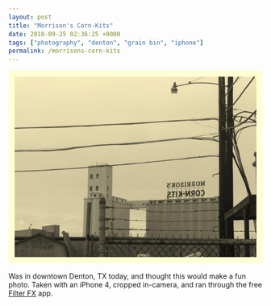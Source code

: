 ```yaml
---
layout: post
title: "Morrison's Corn-Kits"
date: 2010-09-25 02:36:25 +0000
tags: ["photography", "denton", "grain bin", "iphone"]
permalink: /morrisons-corn-kits
---
```




![](/sites/default/files/corn-kits.jpg)

Was in downtown Denton, TX today, and thought this would make a fun
photo. Taken with an iPhone 4, cropped in-camera, and ran through the
free [Filter
FX](http://itunes.apple.com/us/app/filterfx-for-free/id324915866?mt=8)
app.




